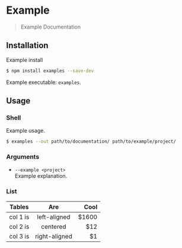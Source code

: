 # Example

> Example Documentation

## Installation

Example install

```bash
$ npm install examples --save-dev
```

Example executable: ``examples``. 

## Usage

### Shell

Example usage.

```bash
$ examples --out path/to/documentation/ path/to/example/project/
```

### Arguments

* `--example <project>`<br>
  Example explanation.

### List

| Tables | Are | Cool |
|----------|:-------------:|------:|
| col 1 is | left-aligned | $1600 |
| col 2 is | centered | $12 |
| col 3 is | right-aligned | $1 |
